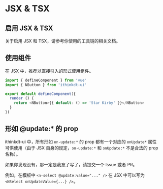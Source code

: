 <!--anchor:on-->

# JSX & TSX

## 启用 JSX & TSX

关于启用 JSX 和 TSX，请参考你使用的工具链的相关文档。

## 使用组件

在 JSX 中，推荐以直接引入的形式使用组件。

```js
import { defineComponent } from 'vue'
import { NButton } from 'ithinkdt-ui'

export default defineComponent({
  render () {
    return <NButton>{{ default: () => 'Star Kirby' }}</NButton>
  }
})
```

## 形如 @update:\* 的 prop

ithinkdt-ui 中，所有形如 `on-update:*` 的 prop 都有一个对应的 `onUpdate*` 属性可供使用（由于 JSX 自身的规定，`on-update:*` 和 `onUpdate:*` 不是合法的 prop 名称）。

如果你发现没有，那一定是我忘了写了，请提交一个 Issue 或者 PR。

例如，在模板中 `<n-select @update:value="..." />` 在 JSX 中可以写为 `<NSelect onUpdateValue={...} />`。
